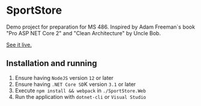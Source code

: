 # SportStore
Demo project for preparation for MS 486. Inspired by Adam Freeman`s book "Pro ASP NET Core 2" and "Clean Architecture" by Uncle Bob.

[See it live.](http://sport486.azurewebsites.net)

## Installation and running

1. Ensure having `NodeJS` version `12` or later
1. Ensure having `.NET Core SD`K version `3.1` or later
1. Execute `npm install && webpack` in `./SportStore.Web`
1. Run the application with `dotnet-cli` or `Visual Studio`
